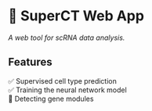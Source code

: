 # :pizza: SuperCT Web App
_A web tool for scRNA data analysis._

## Features
:white_check_mark: Supervised cell type prediction  
:white_check_mark: Training the neural network model  
:construction: Detecting gene modules  
